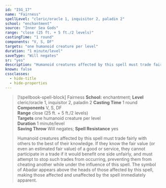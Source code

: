 ```yaml
---
id: "ISG_17"
name: "Fairness"
spellLevel: "cleric/oracle 1, inquisitor 2, paladin 2"
school: "enchantment"
source: "Inner Sea Gods"
range: "close (25 ft. + 5 ft./2 levels)"
castingTime: "1 round"
components: "V, S, DF"
targets: "one humanoid creature per level"
duration: "1 minute/level"
saveType: "Will negates"
sr: "yes"
description: "Humanoid creatures affected by this spell must trade fairly with others to the best of their knowledge. If they know the fair value (or even an estimated fair value) of a good or service, they cannot participate in a trade if it would benefit one side unfairly, and must attempt to stop such trades from occurring, preventing them from cheating another while under the influence of this spell. The symbol of Abadar appears above the heads of those affected by this spell, making those affected and unaffected by the spell immediately apparent."
known: false
cssclasses:
  - hide-title
  - hide-properties
---
```


> [!spellbook-spell-block] Fairness
> **School:** enchantment; **Level** cleric/oracle 1, inquisitor 2, paladin 2
> **Casting Time** 1 round  
> **Components** V, S, DF  
> **Range** close (25 ft. + 5 ft./2 levels)  
> **Targets** one humanoid creature per level  
> **Duration** 1 minute/level  
> **Saving Throw** Will negates; **Spell Resistance** yes
> 
> Humanoid creatures affected by this spell must trade fairly with others to the best of their knowledge. If they know the fair value (or even an estimated fair value) of a good or service, they cannot participate in a trade if it would benefit one side unfairly, and must attempt to stop such trades from occurring, preventing them from cheating another while under the influence of this spell. The symbol of Abadar appears above the heads of those affected by this spell, making those affected and unaffected by the spell immediately apparent.
